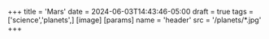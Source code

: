 +++
title = 'Mars'
date = 2024-06-03T14:43:46-05:00
draft = true
tags = ['science','planets',]
[image]
  [params]
    name = 'header'
    src = '/planets/*.jpg'
+++

